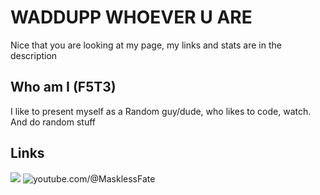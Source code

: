 # WADDUPP WHOEVER U ARE
Nice that you are looking at my page, my links and stats are in the description
## Who am I (F5T3)
I like to present myself as a Random guy/dude, who likes to code, watch. And do random stuff

## Links
![](https://user-images.githubusercontent.com/74038190/235294015-47144047-25ab-417c-af1b-6746820a20ff.gif)
![youtube.com/@MasklessFate](https://user-images.githubusercontent.com/74038190/235294007-de441046-823e-4eff-89bf-d4df52858b65.gif)
